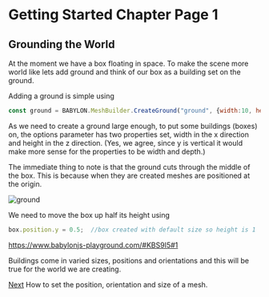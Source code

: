 # Getting Started Chapter Page 1
## Grounding the World
At the moment we have a box floating in space. To make the scene more world like lets add ground and think of our box as a building set on the ground.

Adding a ground is simple using

```javascript
const ground = BABYLON.MeshBuilder.CreateGround("ground", {width:10, height:10});
```
As we need to create a ground large enough, to put some buildings (boxes) on, the options parameter has two properties set, width in the x direction and height in the z direction. (Yes, we agree, since y is vertical it would make more sense for the properties to be width and depth.)

The immediate thing to note is that  the ground cuts through the middle of the box. This is because when they are created meshes are positioned at the origin.

![ground](/img/campus/ground.png)

We need to move the box up half its height using

```javascript
box.position.y = 0.5;  //box created with default size so height is 1
```

https://www.babylonjs-playground.com/#KBS9I5#1

Buildings come in varied sizes, positions and orientations and this will be true for the world we are creating.

[Next](/babylon101/placement) How to set the position, orientation and size of a mesh.